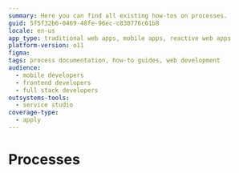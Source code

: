 ```yaml
---
summary: Here you can find all existing how-tos on processes.
guid: 5f5f32b6-0469-48fe-96ec-c830776c61b8
locale: en-us
app_type: traditional web apps, mobile apps, reactive web apps
platform-version: o11
figma:
tags: process documentation, how-to guides, web development
audience:
  - mobile developers
  - frontend developers
  - full stack developers
outsystems-tools:
  - service studio
coverage-type:
  - apply
---
```


# Processes
